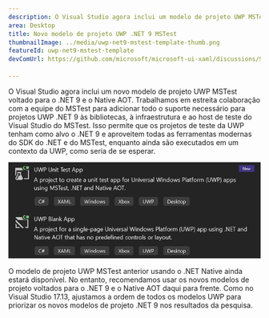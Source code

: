 ```yaml
---
description: O Visual Studio agora inclui um modelo de projeto UWP MSTest atualizado voltado para o .NET 9 e o Native AOT.
area: Desktop
title: Novo modelo de projeto UWP .NET 9 MSTest
thumbnailImage: ../media/uwp-net9-mstest-template-thumb.png
featureId: uwp-net9-mstest-template
devComUrl: https://github.com/microsoft/microsoft-ui-xaml/discussions/9983

---
```



O Visual Studio agora inclui um novo modelo de projeto UWP MSTest voltado para o .NET 9 e o Native AOT. Trabalhamos em estreita colaboração com a equipe do MSTest para adicionar todo o suporte necessário para projetos UWP .NET 9 às bibliotecas, à infraestrutura e ao host de teste do Visual Studio do MSTest. Isso permite que os projetos de teste da UWP tenham como alvo o .NET 9 e aproveitem todas as ferramentas modernas do SDK do .NET e do MSTest, enquanto ainda são executados em um contexto da UWP, como seria de se esperar.

![Modelos de projeto UWP .NET 9 MSTest](../media/uwp-net9-mstest-template.png)

O modelo de projeto UWP MSTest anterior usando o .NET Native ainda estará disponível. No entanto, recomendamos usar os novos modelos de projeto voltados para o .NET 9 e o Native AOT daqui para frente. Como no Visual Studio 17.13, ajustamos a ordem de todos os modelos UWP para priorizar os novos modelos de projeto .NET 9 nos resultados da pesquisa.
